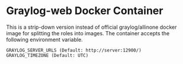 # Graylog-web Docker Container

This is a strip-down version instead of official graylog/allinone docker image for splitting the roles into images.
The container accepts the following environment variable.

```
GRAYLOG_SERVER_URLS (Default: http://server:12900/)
GRAYLOG_TIMEZONE (Default: UTC)
```

